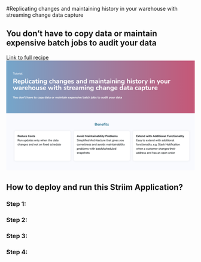 #Replicating changes and maintaining history in your warehouse with streaming change data capture
## You don’t have to copy data or maintain expensive batch jobs to audit your data

[Link to full recipe](https://www.striim.com/tutorial/https://www.striim.com/tutorial/replicating-changes-and-maintaining-history-in-your-warehouse-with-streaming-change-data-capture/)
![Striim, Retail](https://github.com/striim/recipes/blob/main/CDC-log-history/Image.png)

## How to deploy and run this Striim Application? </br>

### Step 1: 


### Step 2: 


### Step 3: 


### Step 4:





